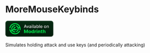 # MoreMouseKeybinds
<a href="https://modrinth.com/mod/moremousekeybinds"><img src="https://raw.githubusercontent.com/intergrav/devins-badges/v2/assets/cozy/available/modrinth_64h.png" alt="MoreMouseKeybinds" height="50"></a>

Simulates holding attack and use keys (and periodically attacking)

